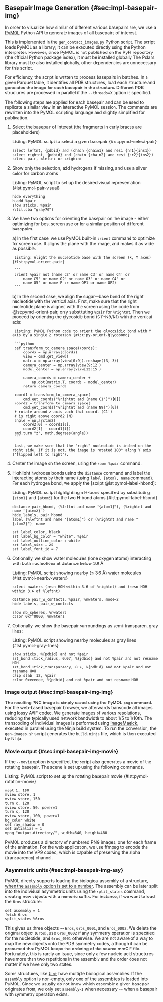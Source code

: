 ## Basepair Image Generation {#sec:impl-basepair-img}

In order to visualize how similar of different various basepairs are, we use a [PyMOL](https://github.com/schrodinger/pymol-open-source) Python API to generate images of all basepairs of interest.

This is implemented in the `gen_contact_images.py` Python script.
The script loads PyMOL as a library; it can be executed directly using the Python interpreter.
However, since PyMOL is not published on the PyPI repository (the official Python package index), it must be installed globally
The Polars library must be also installed globally, other dependencies are unnecessary for this script.

For efficiency, the script is written to process basepairs in batches.
In a given Parquet table, it identifies all PDB structures, load each structure and generates the image for each basepair in the structure.
Different PDB structures are processed in parallel if the `--threads=X` option is specified.

The following steps are applied for each basepair and can be used to replicate a similar view in an interactive PyMOL session.
The commands are rewritten into the PyMOL scripting language and slightly simplified for publication.

1. Select the basepair of interest (the fragments in curly braces are placeholders)

    Listing: PyMOL script to select a given basepair {#lst:pymol-select-pair}

    ```
    select leftnt, {pdbid} and (chain {chain1} and resi {nr1}{ins1})
    select rightnt, {pdbid} and (chain {chain2} and resi {nr2}{ins2})
    select pair, %leftnt or %rightnt
    ```

2. Show only the selection, add hydrogens if missing, and use a silver color for carbon atoms

    Listing: PyMOL script to set up the desired visual representation {#lst:pymol-pair-visual}

    ```
    hide everything
    h_add %pair
    show sticks, %pair
    /util.cba("gray70")
    ```

3. We have two options for orienting the basepair on the image - either optimizing for best screen use or for a similar position of different basepairs.

    a) In the first case, we use PyMOL built-in `orient` command to optimize for screen use. It aligns the plane with the image, and makes it as wide as possible.

        Listing: Alight the nucleotide base with the screen (X, Y axes) {#lst:pymol-orient-pair}

        ```
        orient %pair not (name C2' or name C3' or name C4' or
            name C5' or name O2' or name O3' or name O4' or
            name O5' or name P or name OP1 or name OP2)
        ```

    b) In the second case, we align the sugar—base bond of the right nucleotide with the vertical axis.
        First, make sure that the right nucleotide plane is aligned with the screen using the code from @lst:pymol-orient-pair, only substituting `%pair` for `%rightnt`.
        Then we proceed by orienting the glycosidic bond (C1'-N9/N1) with the vertical axis:

        Listing: PyMOL Python code to orient the glycosidic bond with Y axis by a single Z rotation {#lst:py-orient-glycobond}

        ```python
        def transform_to_camera_space(coords):
            coords = np.array(coords)
            view = cmd.get_view()
            matrix = np.array(view[0:9]).reshape((3, 3))
            camera_center = np.array(view[9:12])
            model_center = np.array(view[12:15])

            camera_coords = camera_center +
                np.dot(matrix.T, coords - model_center)
            return camera_coords

        coord1 = transform_to_camera_space(
            cmd.get_coords("%rightnt and (name C1')")[0])
        coord2 = transform_to_camera_space(
            cmd.get_coords("%rightnt and (name N9)")[0])
        # rotate around z-axis such that coord1 (C1')
        # is right above coord2 (N)
        angle = np.arctan2(
            coord2[0] - coord1[0],
            coord2[1] - coord1[1])
        cmd.turn("z", math.degrees(angle))
        ```

        Last, we make sure that the "right" nucleotide is indeed on the right side. If it is not, the image is rotated 180° along Y axis ("flipped left to right").

4. Center the image on the screen, using the `zoom %pair` command.
5. Highlight hydrogen bonds using the `distance` command and label the interacting atoms by their name (using `label {atom}, name` command). For each hydrogen bond, we apply the [script @lst:pymol-label-hbond]:

    Listing: PyMOL script highlighting a H-bond specified by substituting `{atom1}` and `{atom2}` for the two H-bond atoms {#lst:pymol-label-hbond}

    ```
    distance pair_hbond, (%leftnt and name "{atom1}"), (%rightnt and name "{atom2}")
    hide labels, pair_hbond
    label (%leftnt and name "{atom1}") or (%rightnt and name "{atom2}"), name

    set label_color, black
    set label_bg_color = "white", %pair
    set label_outline_color = white
    set label_size = 25
    set label_font_id = 7
    ```

6. Optionally, we show water molecules (lone oxygen atoms) interacting with both nucleotides at distance below 3.6 Å

    Listing: PyMOL script showing nearby (≤ 3.6 Å) water molecules {#lst:pymol-nearby-waters}

    ```
    select nwaters (resn HOH within 3.6 of %rightnt) and (resn HOH within 3.6 of %leftnt)

    distance pair_w_contacts, %pair, %nwaters, mode=2
    hide labels, pair_w_contacts

    show nb_spheres, %nwaters
    color 0xff0000, %nwaters
    ```

7. Optionally, we show the basepair surroundings as semi-transparent gray lines:

    Listing: PyMOL script showing nearby molecules as gray lines {#lst:pymol-gray-lines}

    ```
    show sticks, %{pdbid} and not %pair
    set_bond stick_radius, 0.07, %{pdbid} and not %pair and not resname HOH
    set_bond stick_transparency, 0.4, %{pdbid} and not %pair and not resname HOH
    clip slab, 12, %pair
    color 0xeeeeee, %{pdbid} and not %pair and not resname HOH
    ```

### Image output {#sec:impl-basepair-img-img}

The resulting PNG image is simply saved using the PyMOL `png` command.
For the web-based basepair browser, we afterwards transcode all images using lossy AVIF codec.
We generate images of various resolutions, reducing the typically used network bandwidth to about 1/5 to 1/10th.
The transcoding of individual images is performed using [ImageMagick](https://imagemagick.org), executed in parallel using the Ninja build system.
To run the conversion, the `gen-images.sh` script generates the `build.ninja` file, which is then executed by Ninja.

### Movie output {#sec:impl-basepair-img-movie}

If the `--movie` option is specified, the script also generates a movie of the rotating basepair.
The scene is set up using the following commands.

Listing: PyMOL script to set up the rotating basepair movie {#lst:pymol-rotation-movie}

```
mset 1, 150
mview store, 1
mview store, 150
turn x, 120
mview store, 50, power=1
turn x, 120
mview store, 100, power=1
bg_color white
set ray_shadow = 0
set antialias = 1
mpng "output-directory/", width=640, height=480
```

PyMOL produces a directory of numbered PNG images, one for each frame of the animation.
For the web application, we use ffmpeg to encode the movie into the VP9 codec, which is capable of preserving the alpha (transparency) channel.

### Asymmetric units {#sec:impl-basepair-img-asy}

PyMOL directly supports loading the biological assembly of a structure, [when the `assembly` option is set to a number](https://pymolwiki.org/index.php/Assembly).
The assembly can be later split into the individual asymmetric units using the `split_states` command, creating new objects with a numeric suffix.
For instance, if we want to load the `6ros` structure:

```
set assembly = 1
fetch 6ros
split_states %6ros
```

This gives us three objects -- `6ros`, `6ros_0001`, and `6ros_0002`.
We delete the original object (`6ros`), use `6ros_0002` if any symmetry operation is specified for the nucleotide, and `6ros_0001` otherwise.
We are not aware of a way to map the new objects onto the PDB symmetry codes, although it can be presumed that PyMOL keeps the ordering of the source mmCIF file.
Fortunately, this is rarely an issue, since only a few nucleic acid structures have more than two repetitions in the assembly and the order does not matter if we have only two states.
<!-- Since ignorance is bliss, we simply use the second object when no symmetry operation is specified -->


Some structures, like [`4Lnt`](https://www.rcsb.org/structure/4Lnt) have multiple biological assemblies.
If the `assembly` option is non-empty, only one of the assemblies is loaded into PyMOL.
Since we usually do not know which assembly a given basepair originates from, we only set `assembly=1` when necessary -- when a basepair with symmetry operation exists.
